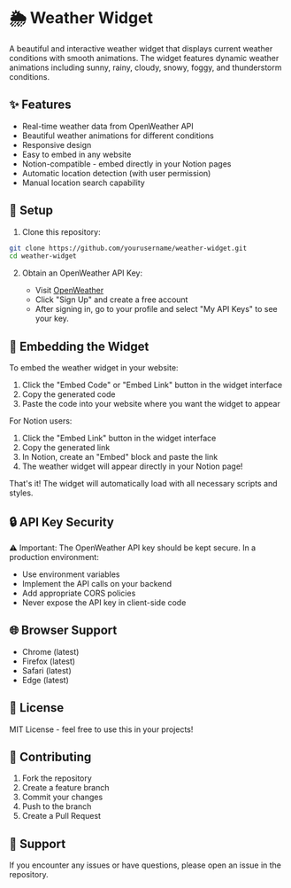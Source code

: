 # 🌦️ Weather Widget

A beautiful and interactive weather widget that displays current weather conditions with smooth animations. The widget features dynamic weather animations including sunny, rainy, cloudy, snowy, foggy, and thunderstorm conditions.

## ✨ Features

- Real-time weather data from OpenWeather API
- Beautiful weather animations for different conditions
- Responsive design
- Easy to embed in any website
- Notion-compatible - embed directly in your Notion pages
- Automatic location detection (with user permission)
- Manual location search capability

## 🚀 Setup

1. Clone this repository:

```bash
git clone https://github.com/yourusername/weather-widget.git
cd weather-widget
```

2. Obtain an OpenWeather API Key:

   - Visit [OpenWeather](https://openweathermap.org/)
   - Click "Sign Up" and create a free account
   - After signing in, go to your profile and select "My API Keys" to see your key.

## 🔌 Embedding the Widget

To embed the weather widget in your website:

1. Click the "Embed Code" or "Embed Link" button in the widget interface
2. Copy the generated code
3. Paste the code into your website where you want the widget to appear

For Notion users:
1. Click the "Embed Link" button in the widget interface
2. Copy the generated link
3. In Notion, create an "Embed" block and paste the link
4. The weather widget will appear directly in your Notion page!

That's it! The widget will automatically load with all necessary scripts and styles.

## 🔒 API Key Security

⚠️ Important: The OpenWeather API key should be kept secure. In a production environment:

- Use environment variables
- Implement the API calls on your backend
- Add appropriate CORS policies
- Never expose the API key in client-side code

## 🌐 Browser Support

- Chrome (latest)
- Firefox (latest)
- Safari (latest)
- Edge (latest)

## 📜 License

MIT License - feel free to use this in your projects!

## 🤝 Contributing

1. Fork the repository
2. Create a feature branch
3. Commit your changes
4. Push to the branch
5. Create a Pull Request

## 💬 Support

If you encounter any issues or have questions, please open an issue in the repository.
